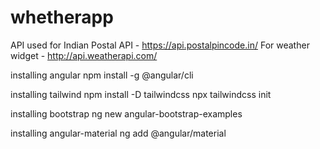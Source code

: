 # whetherapp

API used for
	Indian Postal API -  https://api.postalpincode.in/
	For weather widget - http://api.weatherapi.com/

installing angular
	npm install -g @angular/cli

installing tailwind
	npm install -D tailwindcss
	npx tailwindcss init

installing bootstrap
	ng new angular-bootstrap-examples 

installing angular-material
	ng add @angular/material

